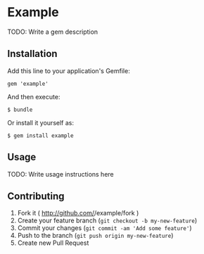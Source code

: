 # Example

TODO: Write a gem description

## Installation

Add this line to your application's Gemfile:

    gem 'example'

And then execute:

    $ bundle

Or install it yourself as:

    $ gem install example

## Usage

TODO: Write usage instructions here

## Contributing

1. Fork it ( http://github.com/<my-github-username>/example/fork )
2. Create your feature branch (`git checkout -b my-new-feature`)
3. Commit your changes (`git commit -am 'Add some feature'`)
4. Push to the branch (`git push origin my-new-feature`)
5. Create new Pull Request

